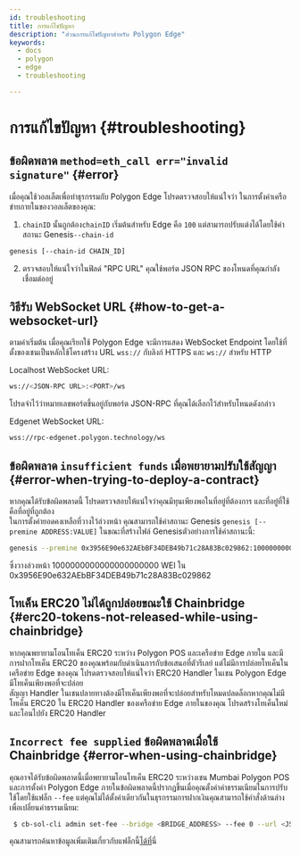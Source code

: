 ```yaml
---
id: troubleshooting
title: การแก้ไขปัญหา
description: "ส่วนการแก้ไขปัญหาสำหรับ Polygon Edge"
keywords:
  - docs
  - polygon
  - edge
  - troubleshooting

---
```


# การแก้ไขปัญหา {#troubleshooting}

## ข้อผิดพลาด `method=eth_call err="invalid signature"` {#error}

เมื่อคุณใช้วอลเล็ตเพื่อทำธุรกรรมกับ Polygon Edge โปรดตรวจสอบให้แน่ใจว่า ในการตั้งค่าเครือข่ายภายในของวอลเล็ตของคุณ:

1. `chainID` นั้นถูกต้อง`chainID` เริ่มต้นสำหรับ Edge คือ `100` แต่สามารถปรับแต่งได้โดยใช้ค่าสถานะ Genesis`--chain-id`

````bash
genesis [--chain-id CHAIN_ID]
````
2. ตรวจสอบให้แน่ใจว่าในฟิลด์ "RPC URL" คุณใช้พอร์ต JSON RPC ของโหนดที่คุณกำลังเชื่อมต่ออยู่


## วิธีรับ WebSocket URL {#how-to-get-a-websocket-url}

ตามค่าเริ่มต้น เมื่อคุณเรียกใช้ Polygon Edge จะมีการแสดง WebSocket Endpoint โดยใช้ที่ตั้งของเชนเป็นหลักใช้โครงสร้าง URL `wss://` กับลิงก์ HTTPS และ `ws://` สำหรับ HTTP

Localhost WebSocket URL:
````bash
ws://<JSON-RPC URL>:<PORT>/ws
````
โปรดจำไว้ว่าหมายเลขพอร์ตขึ้นอยู่กับพอร์ต JSON-RPC ที่คุณได้เลือกไว้สำหรับโหนดดังกล่าว

Edgenet WebSocket URL:
````bash
wss://rpc-edgenet.polygon.technology/ws
````

## ข้อผิดพลาด `insufficient funds` เมื่อพยายามปรับใช้สัญญา {#error-when-trying-to-deploy-a-contract}

หากคุณได้รับข้อผิดพลาดนี้ โปรดตรวจสอบให้แน่ใจว่าคุณมีทุนเพียงพอในที่อยู่ที่ต้องการ และที่อยู่ที่ใช้คือที่อยู่ที่ถูกต้อง <br/>ในการตั้งค่ายอดคงเหลือที่วางไว้ล่วงหน้า คุณสามารถใช้ค่าสถานะ Genesis `genesis [--premine ADDRESS:VALUE]` ในขณะที่สร้างไฟล์ Genesisตัวอย่างการใช้ค่าสถานะนี้:
````bash
genesis --premine 0x3956E90e632AEbBF34DEB49b71c28A83Bc029862:1000000000000000000000
````
ซึ่งวางล่วงหน้า 1000000000000000000000 WEI ใน 0x3956E90e632AEbBF34DEB49b71c28A83Bc029862


## โทเค็น ERC20 ไม่ได้ถูกปล่อยขณะใช้ Chainbridge {#erc20-tokens-not-released-while-using-chainbridge}

หากคุณพยายามโอนโทเค็น ERC20 ระหว่าง Polygon POS และเครือข่าย Edge ภายใน และมีการฝากโทเค็น ERC20 ของคุณพร้อมกับดำเนินการกับข้อเสนอที่ตัวรีเลย์ แต่ไม่มีการปล่อยโทเค็นในเครือข่าย Edge ของคุณ โปรดตรวจสอบให้แน่ใจว่า ERC20 Handler ในเชน Polygon Edge มีโทเค็นเพียงพอที่จะปล่อย <br/>
สัญญา Handler ในเชนปลายทางต้องมีโทเค็นเพียงพอที่จะปล่อยสำหรับโหมดปลดล็อกหากคุณไม่มีโทเค็น ERC20 ใน ERC20 Handler ของเครือข่าย Edge ภายในของคุณ โปรดสร้างโทเค็นใหม่และโอนไปยัง ERC20 Handler

## `Incorrect fee supplied` ข้อผิดพลาดเมื่อใช้ Chainbridge {#error-when-using-chainbridge}

คุณอาจได้รับข้อผิดพลาดนี้เมื่อพยายามโอนโทเค็น ERC20 ระหว่างเชน Mumbai Polygon POS และการตั้งค่า Polygon Edge ภายในข้อผิดพลาดนี้ปรากฏขึ้นเมื่อคุณตั้งค่าค่าธรรมเนียมในการปรับใช้โดยใช้แฟล็ก `--fee` แต่คุณไม่ได้ตั้งค่าเดียวกันในธุรกรรมการฝากเงินคุณสามารถใช้คำสั่งด้านล่างเพื่อเปลี่ยนค่าธรรมเนียม:
````bash
 $ cb-sol-cli admin set-fee --bridge <BRIDGE_ADDRESS> --fee 0 --url <JSON_RPC_URL> --privateKey <PRIVATE_KEY>
 ````
คุณสามารถค้นหาข้อมูลเพิ่มเติมเกี่ยวกับแฟล็กนี้[ได้ที่](https://github.com/ChainSafe/chainbridge-deploy/blob/main/cb-sol-cli/docs/deploy.md)นี่





